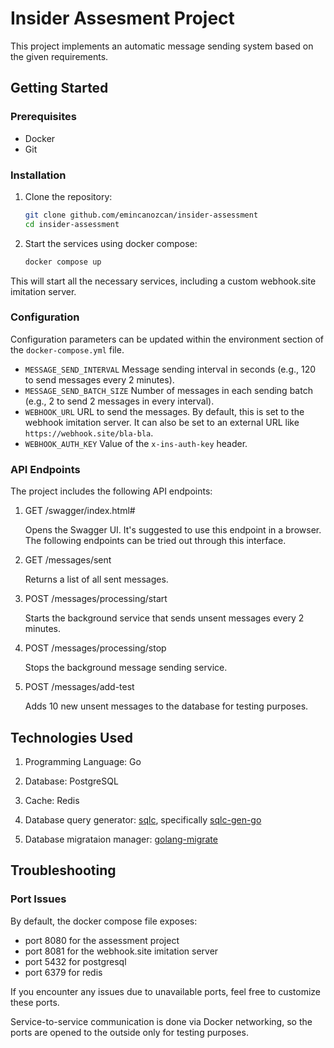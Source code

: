 # Insider Assesment Project

This project implements an automatic message sending system based on the given requirements.

## Getting Started

### Prerequisites

- Docker
- Git

### Installation

1. Clone the repository:
   ```bash
   git clone github.com/emincanozcan/insider-assessment
   cd insider-assessment
   ```

2. Start the services using docker compose:
    ```bash
    docker compose up
    ```
This will start all the necessary services, including a custom webhook.site imitation server.

### Configuration

Configuration parameters can be updated within the environment section of the `docker-compose.yml` file.

- `MESSAGE_SEND_INTERVAL`   Message sending interval in seconds (e.g., 120 to send messages every 2 minutes).
- `MESSAGE_SEND_BATCH_SIZE` Number of messages in each sending batch (e.g., 2 to send 2 messages in every interval).
- `WEBHOOK_URL`             URL to send the messages. By default, this is set to the webhook imitation server. It can also be set to an external URL like `https://webhook.site/bla-bla`.
- `WEBHOOK_AUTH_KEY`        Value of the `x-ins-auth-key` header.

### API Endpoints

The project includes the following API endpoints:

1. GET /swagger/index.html#

   Opens the Swagger UI. It's suggested to use this endpoint in a browser. The following endpoints can be tried out through this interface.

2. GET /messages/sent

   Returns a list of all sent messages.

3. POST /messages/processing/start

   Starts the background service that sends unsent messages every 2 minutes.

4. POST /messages/processing/stop

   Stops the background message sending service.

5. POST /messages/add-test

   Adds 10 new unsent messages to the database for testing purposes.


## Technologies Used

1. Programming Language: Go

2. Database: PostgreSQL

3. Cache: Redis

4. Database query generator: [sqlc](https://github.com/sqlc-dev/sqlc), specifically [sqlc-gen-go](https://github.com/sqlc-dev/sqlc-gen-go)

5. Database migrataion manager: [golang-migrate](https://github.com/golang-migrate/migrate)

## Troubleshooting

### Port Issues

By default, the docker compose file exposes:

- port 8080 for the assessment project
- port 8081 for the webhook.site imitation server
- port 5432 for postgresql
- port 6379 for redis

If you encounter any issues due to unavailable ports, feel free to customize these ports.

Service-to-service communication is done via Docker networking, so the ports are opened to the outside only for testing purposes.
